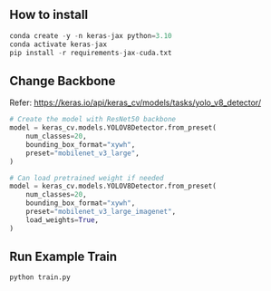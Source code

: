 ## How to install
```python
conda create -y -n keras-jax python=3.10
conda activate keras-jax
pip install -r requirements-jax-cuda.txt
```

## Change Backbone
Refer: https://keras.io/api/keras_cv/models/tasks/yolo_v8_detector/
```python
# Create the model with ResNet50 backbone
model = keras_cv.models.YOLOV8Detector.from_preset(
    num_classes=20,
    bounding_box_format="xywh",
    preset="mobilenet_v3_large",
)
```

```python
# Can load pretrained weight if needed
model = keras_cv.models.YOLOV8Detector.from_preset(
    num_classes=20,
    bounding_box_format="xywh",
    preset="mobilenet_v3_large_imagenet",
    load_weights=True,
)
```

## Run Example Train
```python
python train.py
```
